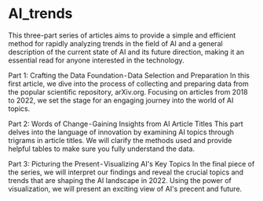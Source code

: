 # AI_trends
This three-part series of articles aims to provide a simple and efficient method for rapidly analyzing trends in the field of AI and a general description of the current state of AI and its future direction, making it an essential read for anyone interested in the technology.

Part 1: Crafting the Data Foundation - Data Selection and Preparation
In this first article, we dive into the process of collecting and preparing data from the popular scientific repository, arXiv.org. Focusing on articles from 2018 to 2022, we set the stage for an engaging journey into the world of AI topics.

Part 2: Words of Change - Gaining Insights from AI Article Titles
This part delves into the language of innovation by examining AI topics through trigrams in article titles. We will clarify the methods used and provide helpful tables to make sure you fully understand the data.

Part 3: Picturing the Present - Visualizing AI's Key Topics
In the final piece of the series, we will interpret our findings and reveal the crucial topics and trends that are shaping the AI landscape in 2022. Using the power of visualization, we will present an exciting view of AI's precent and future.
